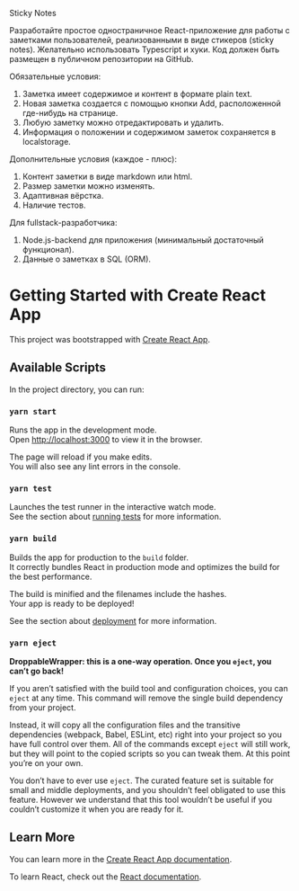 Sticky Notes

Разработайте простое одностраничное React-приложение для работы с заметками пользователей, реализованными в виде стикеров (sticky notes). Желательно использовать Typescript и хуки. Код должен быть размещен в публичном репозитории на GitHub.


Обязательные условия:
 1. Заметка имеет содержимое и контент в формате plain text.
 2. Новая заметка создается с помощью кнопки Add, расположенной где-нибудь на странице.
 3. Любую заметку можно отредактировать и удалить.
 4. Информация о положении и содержимом заметок сохраняется в localstorage. 

Дополнительные условия (каждое - плюс):
 1. Контент заметки в виде markdown или html.
 2. Размер заметки можно изменять.
 3. Адаптивная вёрстка.
 4. Наличие тестов.

Для fullstack-разработчика:
 1. Node.js-backend для приложения (минимальный достаточный функционал).
 2. Данные о заметках в SQL (ORM).

# Getting Started with Create React App

This project was bootstrapped with [Create React App](https://github.com/facebook/create-react-app).

## Available Scripts

In the project directory, you can run:

### `yarn start`

Runs the app in the development mode.\
Open [http://localhost:3000](http://localhost:3000) to view it in the browser.

The page will reload if you make edits.\
You will also see any lint errors in the console.

### `yarn test`

Launches the test runner in the interactive watch mode.\
See the section about [running tests](https://facebook.github.io/create-react-app/docs/running-tests) for more information.

### `yarn build`

Builds the app for production to the `build` folder.\
It correctly bundles React in production mode and optimizes the build for the best performance.

The build is minified and the filenames include the hashes.\
Your app is ready to be deployed!

See the section about [deployment](https://facebook.github.io/create-react-app/docs/deployment) for more information.

### `yarn eject`

**DroppableWrapper: this is a one-way operation. Once you `eject`, you can’t go back!**

If you aren’t satisfied with the build tool and configuration choices, you can `eject` at any time. This command will remove the single build dependency from your project.

Instead, it will copy all the configuration files and the transitive dependencies (webpack, Babel, ESLint, etc) right into your project so you have full control over them. All of the commands except `eject` will still work, but they will point to the copied scripts so you can tweak them. At this point you’re on your own.

You don’t have to ever use `eject`. The curated feature set is suitable for small and middle deployments, and you shouldn’t feel obligated to use this feature. However we understand that this tool wouldn’t be useful if you couldn’t customize it when you are ready for it.

## Learn More

You can learn more in the [Create React App documentation](https://facebook.github.io/create-react-app/docs/getting-started).

To learn React, check out the [React documentation](https://reactjs.org/).

